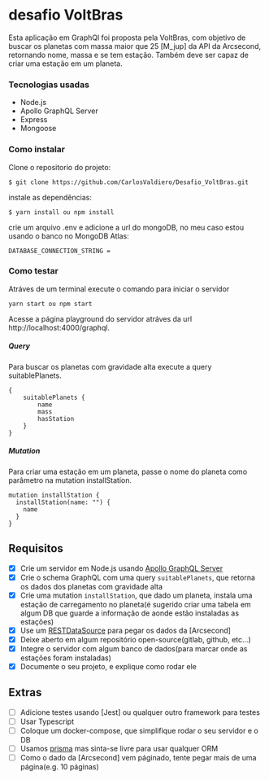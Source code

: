# desafio VoltBras

Esta aplicação em GraphQl foi proposta pela VoltBras, com objetivo de buscar os planetas com massa maior que 25 [M_jup] da API da Arcsecond, retornando nome, massa e se tem estação. Também deve ser capaz de criar uma estação em um planeta.

### Tecnologias usadas

-   Node.js
-   Apollo GraphQL Server
-   Express
-   Mongoose

### Como instalar

Clone o repositorio do projeto:

```
$ git clone https://github.com/CarlosValdiero/Desafio_VoltBras.git
```

instale as dependências:

```
$ yarn install ou npm install
```

crie um arquivo .env e adicione a url do mongoDB, no meu caso estou usando o banco no MongoDB Atlas:

```
DATABASE_CONNECTION_STRING =
```

### Como testar

Atráves de um terminal execute o comando para iniciar o servidor

```
yarn start ou npm start
```

Acesse a página playground do servidor atráves da url http://localhost:4000/graphql.

##### Query

Para buscar os planetas com gravidade alta execute a query suitablePlanets.

```query suitablePlanets
{
    suitablePlanets {
        name
        mass
        hasStation
    }
}
```

##### Mutation

Para criar uma estação em um planeta, passe o nome do planeta como parâmetro na mutation installStation.

```mutation installStation
mutation installStation {
  installStation(name: "") {
    name
  }
}
```

## Requisitos

-   [x] Crie um servidor em Node.js usando [Apollo GraphQL Server](https://www.apollographql.com/docs/apollo-server/)
-   [x] Crie o schema GraphQL com uma query `suitablePlanets`, que retorna os dados dos planetas com gravidade alta
-   [x] Crie uma mutation `installStation`, que dado um planeta, instala uma estação de carregamento no planeta(é sugerido criar uma tabela em algum DB que guarde a informação de aonde estão instaladas as estações)
-   [x] Use um [RESTDataSource](https://www.apollographql.com/docs/apollo-server/data/data-sources/) para pegar os dados da [Arcsecond]
-   [x] Deixe aberto em algum repositório open-source(gitlab, github, etc...)
-   [x] Integre o servidor com algum banco de dados(para marcar onde as estações foram instaladas)
-   [x] Documente o seu projeto, e explique como rodar ele

## Extras

-   [ ] Adicione testes usando [Jest] ou qualquer outro framework para testes
-   [ ] Usar Typescript
-   [ ] Coloque um docker-compose, que simplifique rodar o seu servidor e o DB
-   [ ] Usamos [prisma](prisma.io) mas sinta-se livre para usar qualquer ORM
-   [ ] Como o dado da [Arcsecond] vem páginado, tente pegar mais de uma página(e.g. 10 páginas)

